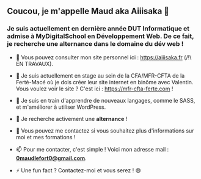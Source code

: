 <h2 align:"center">Coucou, je m'appelle Maud aka Aiiisaka 👋</h2>
<h3 align:"center">Je suis actuellement en dernière année DUT Informatique et admise à MyDigitalSchool en Développement Web. De ce fait, je recherche une alternance dans le domaine du dév web !</h3>

- 🔭 Vous pouvez consulter mon site personnel ici : https://aiiisaka.fr (/!\ EN TRAVAUX).

- 👯 Je suis actuellement en stage au sein de la CFA/MFR-CFTA de la Ferté-Macé où je dois créer leur site internet en binôme avec Valentin. Vous voulez voir le site ? C'est ici : https://mfr-cfta-ferte.com !

- 🌱 Je suis en train d'apprendre de nouveaux langages, comme le SASS, et m'améliorer à utiliser WordPress.

- 🤔 Je recherche activement une **alternance** !

- 💬 Vous pouvez me contactez si vous souhaitez plus d'informations sur moi et mes formations !

- 📫 Pour me contacter, c'est simple ! Voici mon adresse mail : **0maudlefort0@gmail.com**.

- ⚡ Une fun fact ? Contactez-moi et vous serez ! 😄

<!--
**Aiiisaka/Aiiisaka** is a ✨ _special_ ✨ repository because its `README.md` (this file) appears on your GitHub profile.

Here are some ideas to get you started:

- 🔭 I’m currently working on ...
- 🌱 I’m currently learning ...
- 👯 I’m looking to collaborate on ...
- 🤔 I’m looking for help with ...
- 💬 Ask me about ...
- 📫 How to reach me: ...
- 😄 Pronouns: ...
- ⚡ Fun fact: ...
-->
